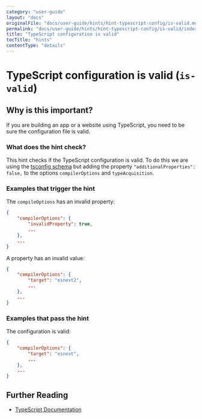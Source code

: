 ```yaml
---
category: "user-guide"
layout: "docs"
originalFile: "docs/user-guide/hints/hint-typescript-config/is-valid.md"
permalink: "docs/user-guide/hints/hint-typescript-config/is-valid/index.html"
title: "TypeScript configuration is valid"
tocTitle: "hints"
contentType: "details"
---
```

# TypeScript configuration is valid (`is-valid`)

## Why is this important?

If you are building an app or a website using TypeScript, you
need to be sure the configuration file is valid.

### What does the hint check?

This hint checks if the TypeScript configuration is valid.
To do this we are using the
[tsconfig schema][typescript schema] but adding the property
`"additionalProperties": false,` to the options `compilerOptions`
and `typeAcquisition`.

### Examples that **trigger** the hint

The `compileOptions` has an invalid property:

```json
{
    "compilerOptions": {
        "invalidProperty": true,
        ...
    },
    ...
}
```

A property has an invalid value:

```json
{
    "compilerOptions": {
        "target": "esnext2",
        ...
    },
    ...
}
```

### Examples that **pass** the hint

The configuration is valid:

```json
{
    "compilerOptions": {
        "target": "esnext",
        ...
    },
    ...
}
```

## Further Reading

* [TypeScript Documentation][typescript docs]

[typescript docs]: https://www.typescriptlang.org/docs/home.html
[typescript schema]: http://json.schemastore.org/tsconfig
